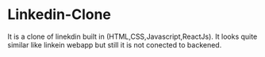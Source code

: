 # Linkedin-Clone
It is a clone of linekdin built in (HTML,CSS,Javascript,ReactJs). It looks quite similar like linkein webapp but still it is not conected to backened.
